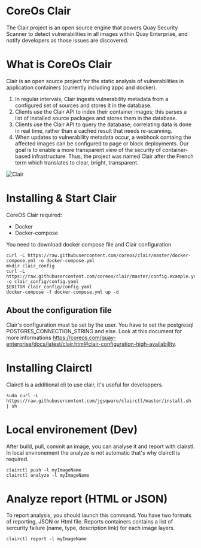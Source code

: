 # CoreOs Clair
The Clair project is an open source engine that powers Quay Security Scanner to detect vulnerabilities in all images within Quay Enterprise, and notify developers as those issues are discovered.

# What is CoreOs Clair
Clair is an open source project for the static analysis of vulnerabilities in application containers (currently including appc and docker).
1. In regular intervals, Clair ingests vulnerability metadata from a configured set of sources and stores it in the database.
2. Clients use the Clair API to index their container images; this parses a list of installed source packages and stores them in the database.
3. Clients use the Clair API to query the database; correlating data is done in real time, rather than a cached result that needs re-scanning.
4. When updates to vulnerability metadata occur, a webhook containg the affected images can be configured to page or block deployments.
Our goal is to enable a more transparent view of the security of container-based infrastructure. Thus, the project was named Clair after the French term which translates to clear, bright, transparent.

![Clair](https://cloud.githubusercontent.com/assets/343539/21630809/c1adfbd2-d202-11e6-9dfe-9024139d0a28.png)

# Installing & Start Clair
CoreOS Clair required:
- Docker
- Docker-compose

You need to download docker compose file and Clair configuration

```
curl -L https://raw.githubusercontent.com/coreos/clair/master/docker-compose.yml -o docker-compose.yml
mkdir clair_config
curl -L https://raw.githubusercontent.com/coreos/clair/master/config.example.yaml -o clair_config/config.yaml
$EDITOR clair_config/config.yaml
docker-compose -f docker-compose.yml up -d
```

## About the configuration file
Clair's configuration must be set by the user. You have to set the postgresql POSTGRES_CONNECTION_STRING and else. 
Look at this document for more informations https://coreos.com/quay-enterprise/docs/latest/clair.html#clair-configuration-high-availability.

# Installing Clairctl
Clairctl is a additional cli to use clair, it's useful for developpers.
```
sudo curl -L https://raw.githubusercontent.com/jgsqware/clairctl/master/install.sh | sh
```

# Local environement (Dev)
After build, pull, commit an image, you can analyse it and report with clairstl. In local environement the analyze is not automatic that's why clairctl is required.
```
clairctl push -l myImageName
clairctl analyze -l myImageName
```

# Analyze report (HTML or JSON)
To report analysis, you should launch this command. You have two formats of reporting, JSON or Html file. 
Reports containers contains a list of sercurity failure (name, type, description link) for each image layers.
```
clairctl report -l myImageName
```
